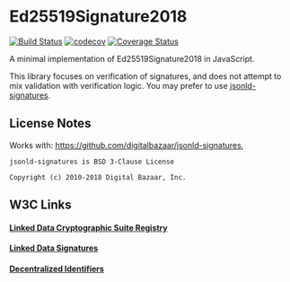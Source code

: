 # Ed25519Signature2018

[![Build Status](https://travis-ci.org/transmute-industries/Ed25519Signature2018.svg?branch=master)](https://travis-ci.org/transmute-industries/Ed25519Signature2018) [![codecov](https://codecov.io/gh/transmute-industries/Ed25519Signature2018/branch/master/graph/badge.svg)](https://codecov.io/gh/transmute-industries/Ed25519Signature2018) [![Coverage Status](https://coveralls.io/repos/github/transmute-industries/Ed25519Signature2018/badge.svg?branch=master)](https://coveralls.io/github/transmute-industries/Ed25519Signature2018?branch=master)

A minimal implementation of Ed25519Signature2018 in JavaScript.

This library focuses on verification of signatures, and does not attempt to mix validation with verification logic. You may prefer to use [jsonld-signatures](https://github.com/digitalbazaar/jsonld-signatures).

## License Notes

Works with: https://github.com/digitalbazaar/jsonld-signatures,

```
jsonld-signatures is BSD 3-Clause License

Copyright (c) 2010-2018 Digital Bazaar, Inc.
```

## W3C Links

#### [Linked Data Cryptographic Suite Registry](https://w3c-ccg.github.io/ld-cryptosuite-registry)

#### [Linked Data Signatures](https://w3c-dvcg.github.io/ld-signatures)

#### [Decentralized Identifiers](https://w3c-ccg.github.io/did-spec/)
